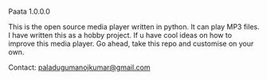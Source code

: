 Paata 1.0.0.0

This is the open source media player written in python. It can play MP3 files.
I have written this as a hobby project.
If u have cool ideas on how to improve this media player. Go ahead, take this repo and customise on your own.

Contact: paladugumanojkumar@gmail.com
